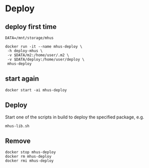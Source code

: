 
# Deploy

## deploy first time
```
DATA=/mnt/storage/mhus

docker run -it --name mhus-deploy \
 -h deploy-mhus \
 -v $DATA/m2:/home/user/.m2 \
 -v $DATA/deploy:/home/user/deploy \
 mhus-deploy
```

## start again
```
docker start -ai mhus-deploy
```

## Deploy

Start one of the scripts in build to deploy the specified package, e.g.

```
mhus-lib.sh
```

## Remove
```
docker stop mhus-deploy
docker rm mhus-deploy
docker rmi mhus-deploy
```
